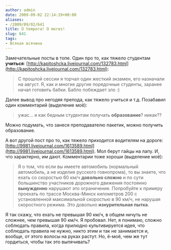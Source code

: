 ```yaml
---
author: admin
date: 2009-09-02 22:14:19+00:00
aliases:
- /2009/09/02/641
title: O tempora! O mores!
slug: 641
tags:
- Всякая всячина
---
```


Замечательные посты в топе. Один про то, как тяжело студентам **учиться**: [http://kapitoshcka.livejournal.com/132783.html](http://kapitoshcka.livejournal.com/132783.html):

> С прошлой сессии я торчал один жесткий экзамен, его назначали на август. Я, как и многие другие порядочные студенты, заранее начал готовить бабки. Бабло побеждает зло :)

Далее вывод про негодяя препода, как тяжело учиться и т.д. Позабавил один комментарий (выделение моё):

> ужас... и как бедным студентам получать **образование**? никак??

Можно подумать, что занеся преподавателю пакетик, можно получить образование. 

А вот другой пост про то, как тяжело приходится водителям на дороге: [http://9981.livejournal.com/1613589.html](http://9981.livejournal.com/1613589.html). Мол берут гайцы на лапу. И, что характерно, им дают. Комментарии тоже хороши (выделение моё):

> Я о том, что если вы имеете автомобиль (нормальный автомобиль, а не изделие русского говнопрома), то вы знаете, что ехать со скоростью 60 км/ч **довольно сложно** и по сути большинство участников дорожного движения постоянно **вынужденно** нарушают это ограничение.
> Попробуйте к примеру проехать по трассе Москва-Минск километров 200 с установленной максимальной скоростью в 90 км/ч, не нарушая скоростного режима. 
> Это довольно **изнурительная пытка**.

Я так скажу, что ехать не превышая 90 км/ч, в общем ничуть не сложнее, чем превышая 90 км/ч. Я пробовал. Нет, я понимаю, сложно соблюдать правила, когда прилюдно культивируется идея, что соблюдать правила не нужно, никто этим и так не занимается и, вообще, от этого волосы на руках растут. Но, ё-моё, чем же тут гордиться, чтобы так это выпячивать?
